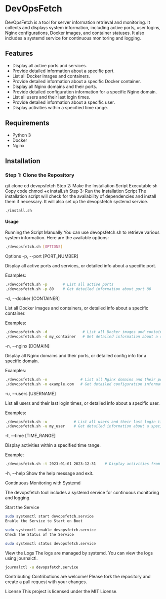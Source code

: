 # DevOpsFetch

DevOpsFetch is a tool for server information retrieval and monitoring. It collects and displays system information, including active ports, user logins, Nginx configurations, Docker images, and container statuses. It also includes a systemd service for continuous monitoring and logging.

## Features

- Display all active ports and services.
- Provide detailed information about a specific port.
- List all Docker images and containers.
- Provide detailed information about a specific Docker container.
- Display all Nginx domains and their ports.
- Provide detailed configuration information for a specific Nginx domain.
- List all users and their last login times.
- Provide detailed information about a specific user.
- Display activities within a specified time range.

## Requirements

- Python 3
- Docker
- Nginx

## Installation

### Step 1: Clone the Repository

git clone <repository-url>
cd devopsfetch
Step 2: Make the Installation Script Executable
sh
Copy code
chmod +x install.sh
Step 3: Run the Installation Script
The installation script will check for the availability of dependencies and install them if necessary. It will also set up the devopsfetch systemd service.

```
./install.sh
```

#### Usage

Running the Script Manually
You can use devopsfetch.sh to retrieve various system information. Here are the available options:

```sh
./devopsfetch.sh [OPTIONS]
```

Options
-p, --port [PORT_NUMBER]

Display all active ports and services, or detailed info about a specific port.

Examples:

```sh
./devopsfetch.sh -p       # List all active ports
./devopsfetch.sh -p 80    # Get detailed information about port 80
```

-d, --docker [CONTAINER]

List all Docker images and containers, or detailed info about a specific container.

Examples:

```sh
./devopsfetch.sh -d                # List all Docker images and containers
./devopsfetch.sh -d my_container   # Get detailed information about a specific container
```

-n, --nginx [DOMAIN]

Display all Nginx domains and their ports, or detailed config info for a specific domain.

Examples:

```sh
./devopsfetch.sh -n               # List all Nginx domains and their ports
./devopsfetch.sh -n example.com   # Get detailed configuration information for a specific domain
```

-u, --users [USERNAME]

List all users and their last login times, or detailed info about a specific user.

Examples:

```sh
./devopsfetch.sh -u            # List all users and their last login times
./devopsfetch.sh -u my_user    # Get detailed information about a specific user
```

-t, --time [TIME_RANGE]

Display activities within a specified time range.

Example:

```sh
./devopsfetch.sh -t 2023-01-01 2023-12-31    # Display activities from 2023-01-01 to 2023-12-31
```

-h, --help
Show the help message and exit.

Continuous Monitoring with Systemd

The devopsfetch tool includes a systemd service for continuous monitoring and logging.

Start the Service
```sh
sudo systemctl start devopsfetch.service
Enable the Service to Start on Boot
```

```sh
sudo systemctl enable devopsfetch.service
Check the Status of the Service
```

```sh
sudo systemctl status devopsfetch.service
```

View the Logs
The logs are managed by systemd. You can view the logs using journalctl.

```sh
journalctl -u devopsfetch.service
```

Contributing
Contributions are welcome! Please fork the repository and create a pull request with your changes.

License
This project is licensed under the MIT License.

